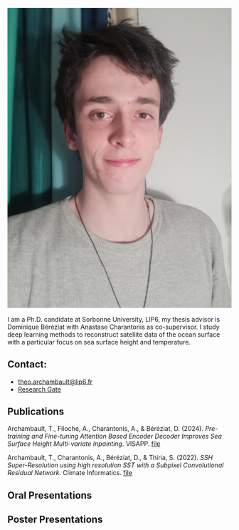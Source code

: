 ![Alt text](https://github.com/theoarchambault/theoarchambault.github.io/blob/main/Theoarchambault.jpeg )


I am a Ph.D. candidate at Sorbonne University, LIP6, my thesis advisor is Dominique Béréziat with Anastase Charantonis as co-supervisor. I study deep learning methods to reconstruct satellite data of the ocean surface with a particular focus on sea surface height and temperature. 
 
## Contact:
- theo.archambault@lip6.fr
- <a href="https://www.researchgate.net/profile/Theo-Archambault" target="_blank">Research Gate</a>

## Publications
Archambault, T., Filoche, A., Charantonis, A., & Béréziat, D. (2024). *Pre-training and Fine-tuning Attention Based Encoder Decoder Improves Sea Surface Height Multi-variate Inpainting*. VISAPP. <a href="https://doi.org/DOI: 10.5220/0012357400003660" target="_blank"> file </a> 

Archambault, T., Charantonis, A., Béréziat, D., & Thiria, S. (2022). *SSH Super-Resolution using high resolution SST with a
Subpixel Convolutional Residual Network*. Climate Informatics. <a href="https://doi.org/10.1017/eds.2022.28" target="_blank">file </a> 

## Oral Presentations

## Poster Presentations

